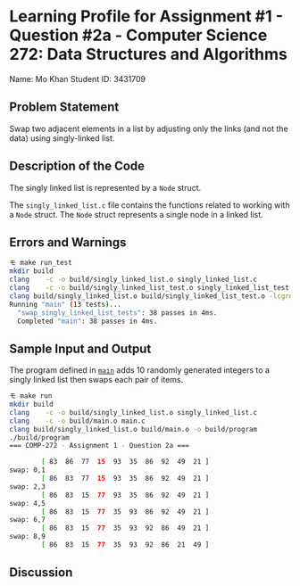 # Learning Profile for Assignment #1 - Question #2a - Computer Science 272: Data Structures and Algorithms

Name: Mo Khan
Student ID: 3431709

## Problem Statement

Swap two adjacent elements in a list by adjusting only the links (and not the data) using singly-linked list.

## Description of the Code

The singly linked list is represented by a `Node` struct.

The `singly_linked_list.c` file contains the functions related to working
with a `Node` struct. The `Node` struct represents a single node in a
linked list.

## Errors and Warnings

```bash
モ make run_test
mkdir build
clang    -c -o build/singly_linked_list.o singly_linked_list.c
clang    -c -o build/singly_linked_list_test.o singly_linked_list_test.c
clang build/singly_linked_list.o build/singly_linked_list_test.o -lcgreen -o build/test
Running "main" (13 tests)...
  "swap_singly_linked_list_tests": 38 passes in 4ms.
  Completed "main": 38 passes in 4ms.
```

## Sample Input and Output

The program defined in [`main`](./main.c) adds 10 randomly generated
integers to a singly linked list then swaps each pair of items.

```bash
モ make run
mkdir build
clang    -c -o build/singly_linked_list.o singly_linked_list.c
clang    -c -o build/main.o main.c
clang build/singly_linked_list.o build/main.o -o build/program
./build/program
=== COMP-272 - Assignment 1 - Question 2a ===

        [ 83  86  77  15  93  35  86  92  49  21 ]
swap: 0,1
        [ 86  83  77  15  93  35  86  92  49  21 ]
swap: 2,3
        [ 86  83  15  77  93  35  86  92  49  21 ]
swap: 4,5
        [ 86  83  15  77  35  93  86  92  49  21 ]
swap: 6,7
        [ 86  83  15  77  35  93  92  86  49  21 ]
swap: 8,9
        [ 86  83  15  77  35  93  92  86  21  49 ]
```

## Discussion
